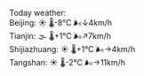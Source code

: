 Today weather:  
Beijing: ☀️ 🌡️-8°C 🌬️↓4km/h  
Tianjin: 🌫  🌡️+1°C 🌬️↗7km/h  
Shijiazhuang: ☀️ 🌡️+1°C 🌬️→4km/h  
Tangshan: ☀️ 🌡️-2°C 🌬️→11km/h  
